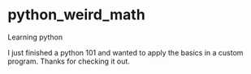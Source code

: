 # python_weird_math
Learning python

I just finished a python 101 and wanted to apply the basics in a custom program. Thanks for checking it out.

